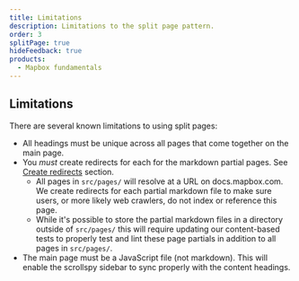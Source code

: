 ```yaml
---
title: Limitations
description: Limitations to the split page pattern.
order: 3
splitPage: true
hideFeedback: true
products:
  - Mapbox fundamentals
---
```


## Limitations

There are several known limitations to using split pages:

- All headings must be unique across all pages that come together on the main page.
- You _must_ create redirects for each for the markdown partial pages. See [Create redirects](#4-create-redirects) section.
  - All pages in `src/pages/` will resolve at a URL on docs.mapbox.com. We create redirects for each partial markdown file to make sure users, or more likely web crawlers, do not index or reference this page.
  - While it's possible to store the partial markdown files in a directory outside of `src/pages/` this will require updating our content-based tests to properly test and lint these page partials in addition to all pages in `src/pages/`.
- The main page must be a JavaScript file (not markdown). This will enable the scrollspy sidebar to sync properly with the content headings.
